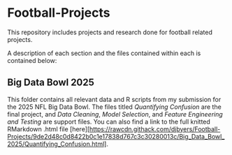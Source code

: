 # Football-Projects
This repository includes projects and research done for football related projects.


A description of each section and the files contained within each is contained below:

## Big Data Bowl 2025

This folder contains all relevant data and R scripts from my submission for the 2025 NFL Big Data Bowl. The files titled *Quantifying Confusion* are the final project, and *Data Cleaning*, *Model Selection*, and *Feature Engineering and Testing* are support files.
You can also find a link to the full knitted RMarkdown .html file [here][https://rawcdn.githack.com/djbyers/Football-Projects/9de2d48c0d8422b0c1e17838d767c3c30280013c/Big_Data_Bowl_2025/Quantifying_Confusion.html].
